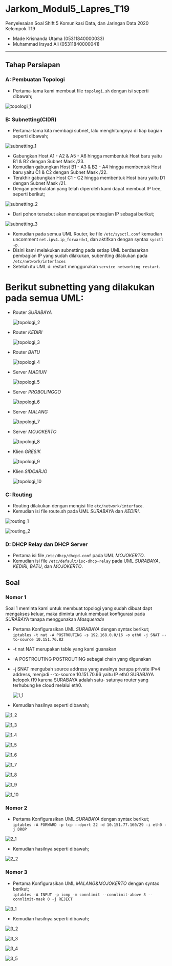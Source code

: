 # Jarkom_Modul5_Lapres_T19
Penyelesaian Soal Shift 5 Komunikasi Data, dan Jaringan Data 2020\
Kelompok T19
  * Made Krisnanda Utama (05311840000033)
  * Muhammad Irsyad Ali (05311840000041)


---

## Tahap Persiapan
### A: Pembuatan Topologi
 - Pertama-tama kami membuat file ```topologi.sh``` dengan isi seperti dibawah;
  
  ![topologi_1](https://github.com/krisnanda59/Jarkom_Modul5__Lapres_T19/blob/main/dokum%20shift%205/topologi_persiapan.png)
 
 
 
### B: Subnetting(CIDR)
 - Pertama-tama kita membagi subnet, lalu menghitungnya di tiap bagian seperti dibawah;
  
  ![subnetting_1](https://github.com/krisnanda59/Jarkom_Modul5__Lapres_T19/blob/main/dokum%20shift%205/pembagian%20subnet_persiapan.png)
   
   - Gabungkan Host A1 - A2 & A5 - A6 hingga membentuk Host baru yaitu B1 & B2 dengan Subnet Mask /23.
   - Kemudian gabungkan Host B1 - A3 & B2 - A4 hingga membentuk Host baru yaitu C1 & C2 dengan Subnet Mask /22.
   - Terakhir gabungkan Host C1 - C2 hingga membentuk Host baru yaitu D1 dengan Subnet Mask /21.
 - Dengan pembulatan yang telah diperoleh kami dapat membuat IP tree, seperti berikut;
  
  ![subnetting_2](https://github.com/krisnanda59/Jarkom_Modul5__Lapres_T19/blob/main/dokum%20shift%205/tree_persiapan.png)
 
 - Dari pohon tersebut akan mendapat pembagian IP sebagai berikut;  
  
  ![subnetting_3](https://github.com/krisnanda59/Jarkom_Modul5__Lapres_T19/blob/main/dokum%20shift%205/Pembagian%20IP_persiapan(%20ditulis%20jangan%20dimasukin%20gambar).png)

 - Kemudian pada semua UML Router, ke file ```/etc/sysctl.conf``` kemudian uncomment ```net.ipv4.ip_forward=1```, dan aktifkan dengan syntax ```sysctl -p```.
 - Disini kami melakukan subnetting pada setiap UML berdasarkan pembagian IP yang sudah dilakukan, subentting dilakukan pada ```/etc/network/interfaces``` 
 - Setelah itu UML di restart menggunakan ```service networking restart```.  
   
  # Berikut subnetting yang dilakukan pada semua UML: 
   - Router *SURABAYA*
    
     ![topologi_2](https://github.com/krisnanda59/Jarkom_Modul5__Lapres_T19/blob/main/dokum%20shift%205/interfaces%20surabaya_persiapan.png)
   
   - Router *KEDIRI*  
     
     ![topologi_3](https://github.com/krisnanda59/Jarkom_Modul5__Lapres_T19/blob/main/dokum%20shift%205/interfaces%20kediir_persiapan.png)
   
   - Router *BATU*  
     
     ![topologi_4](https://github.com/krisnanda59/Jarkom_Modul5__Lapres_T19/blob/main/dokum%20shift%205/interfaces%20batu_persiapan.png)
   
   - Server *MADIUN*  
     
     ![topologi_5](https://github.com/krisnanda59/Jarkom_Modul5__Lapres_T19/blob/main/dokum%20shift%205/interfaces%20madiun_persiapan.png)
   
   - Server *PROBOLINGGO*  
     
     ![topologi_6](https://github.com/krisnanda59/Jarkom_Modul5__Lapres_T19/blob/main/dokum%20shift%205/interfaces%20probolinggo_persiapan.png)
   
   - Server *MALANG*  
     
     ![topologi_7](https://github.com/krisnanda59/Jarkom_Modul5__Lapres_T19/blob/main/dokum%20shift%205/interfaces%20malang_persiapan.png)
   
   - Server *MOJOKERTO*  
     
     ![topologi_8](https://github.com/krisnanda59/Jarkom_Modul5__Lapres_T19/blob/main/dokum%20shift%205/interfaces%20mojokerto_persiapan.png)
   
   - Klien *GRESIK*  
     
     ![topologi_9](https://github.com/krisnanda59/Jarkom_Modul5__Lapres_T19/blob/main/dokum%20shift%205/interfaces%20gresik_persiapan.png)
   
   - Klien *SIDOARJO*  
     
     ![topologi_10](https://github.com/krisnanda59/Jarkom_Modul5__Lapres_T19/blob/main/dokum%20shift%205/interfaces%20sidoarjo_persiapan.png)
 

### C: Routing
 - Routing dilakukan dengan mengisi file ```etc/network/interface```.
 - Kemudian isi file route.sh pada UML  *SURABAYA* dan *KEDIRI*.
   
  ![routing_1](https://github.com/krisnanda59/Jarkom_Modul5__Lapres_T19/blob/main/dokum%20shift%205/routing%20surabaya_persiapan.png)
   
  ![routing_2](https://github.com/krisnanda59/Jarkom_Modul5__Lapres_T19/blob/main/dokum%20shift%205/routing%20kediri_persiapan.png)
 
 
### D: DHCP Relay dan DHCP Server
 - Pertama isi file ```/etc/dhcp/dhcpd.conf``` pada UML *MOJOKERTO*.
 - Kemudian isi file ```/etc/default/isc-dhcp-relay``` pada UML *SURABAYA*, *KEDIRI*, *BATU*, dan *MOJOKERTO*.
 
## Soal
### Nomor 1
Soal 1 meminta kami untuk membuat topologi yang sudah dibuat dapt mengakses keluar, maka diminta untuk membuat konfigurasi pada *SURABAYA* tanapa menggunakan *Masquerade*
 - Pertama Konfigurasikan UML *SURABAYA* dengan syntax berikut;  
```iptables -t nat -A POSTROUTING -s 192.168.0.0/16 -o eth0 -j SNAT --to-source 10.151.76.82```
* -t nat NAT merupakan table yang kami guanakan
* -A POSTROUTING POSTROUTING sebagai chain yang digunakan
* -j SNAT mengubah source address yang awalnya berupa private IPv4 address, menjadi --to-source 10.151.70.66 yaitu IP eth0 SURABAYA kelopok t19 karena SURABAYA adalah satu-
satunya router yang terhubung ke cloud melalui eth0.
  
  ![1_1](https://github.com/krisnanda59/Jarkom_Modul5__Lapres_T19/blob/main/dokum%20shift%205/soal1_syntax.png)
  
 - Kemudian hasilnya seperti dibawah;   
 
  ![1_2](https://github.com/krisnanda59/Jarkom_Modul5__Lapres_T19/blob/main/dokum%20shift%205/soal1_bukti_surabaya%20berhasil%20ping.png)  
  
  ![1_3](https://github.com/krisnanda59/Jarkom_Modul5__Lapres_T19/blob/main/dokum%20shift%205/soal1_bukti_sidoarjo%20berhasil%20ping.png)  
  
  ![1_4](https://github.com/krisnanda59/Jarkom_Modul5__Lapres_T19/blob/main/dokum%20shift%205/soal1_bukti_probolinggo%20berhasil%20ping.png)  
  
  ![1_5](https://github.com/krisnanda59/Jarkom_Modul5__Lapres_T19/blob/main/dokum%20shift%205/soal1_bukti_mojokerto%20berhasil%20ping.png)  
  
  ![1_6](https://github.com/krisnanda59/Jarkom_Modul5__Lapres_T19/blob/main/dokum%20shift%205/soal1_bukti_malang%20berhasil%20ping.png)  
  
  ![1_7](https://github.com/krisnanda59/Jarkom_Modul5__Lapres_T19/blob/main/dokum%20shift%205/soal1_bukti_madiun%20berhasil%20ping.png)  
  
  ![1_8](https://github.com/krisnanda59/Jarkom_Modul5__Lapres_T19/blob/main/dokum%20shift%205/soal1_bukti_kediri%20berhasil%20ping.png)  
  
  ![1_9](https://github.com/krisnanda59/Jarkom_Modul5__Lapres_T19/blob/main/dokum%20shift%205/soal1_bukti_gresik%20berhasil%20ping.png)  
  
  ![1_10](https://github.com/krisnanda59/Jarkom_Modul5__Lapres_T19/blob/main/dokum%20shift%205/soal1_bukti_batu%20berhasil%20ping.png)  
 
### Nomor 2
 - Pertama Konfigurasikan UML *SURABAYA* dengan syntax berikut;  
```iptables -A FORWARD -p tcp --dport 22 -d 10.151.77.160/29 -i eth0 -j DROP```
  
  ![2_1](https://github.com/krisnanda59/Jarkom_Modul5__Lapres_T19/blob/main/dokum%20shift%205/soal%202_syntax.png)

 - Kemudian hasilnya seperti dibawah;
 
  ![2_2](https://github.com/krisnanda59/Jarkom_Modul5__Lapres_T19/blob/main/dokum%20shift%205/soal%202_bukti_mengirim%20paket%20dari%20luar%20ke%20malang%20sebagai%20contoh.png)  
 
### Nomor 3
 - Pertama Konfigurasikan UML *MALANG&MOJOKERTO* dengan syntax berikut;  
```iptables -A INPUT -p icmp -m connlimit --connlimit-above 3 --connlimit-mask 0 -j REJECT```
  
  ![3_1](https://github.com/krisnanda59/Jarkom_Modul5__Lapres_T19/blob/main/dokum%20shift%205/soal%203_syntax.png)

 - Kemudian hasilnya seperti dibawah; 
  
  ![3_2](https://github.com/krisnanda59/Jarkom_Modul5__Lapres_T19/blob/main/dokum%20shift%205/soal%203_%20bukti_uml%20ke%201%20yang%20ping%20ke%20malang(tidak%20di%20drop)_nomor%203.png)  
  
  ![3_3](https://github.com/krisnanda59/Jarkom_Modul5__Lapres_T19/blob/main/dokum%20shift%205/soal%203_%20bukti_uml%20ke%202%20yang%20ping%20ke%20malang(tidak%20di%20drop)_nomor%203.png)  
  
  ![3_4](https://github.com/krisnanda59/Jarkom_Modul5__Lapres_T19/blob/main/dokum%20shift%205/soal%203_%20bukti_uml%20ke%203%20yang%20ping%20ke%20malang(tidak%20di%20drop)_nomor%203.png)  
  
  ![3_5](https://github.com/krisnanda59/Jarkom_Modul5__Lapres_T19/blob/main/dokum%20shift%205/soal%203_%20bukti_uml%20ke%204%20yang%20ping%20ke%20malang(berhasil%20didrop)_nomor%203.png)  
  
  
 





